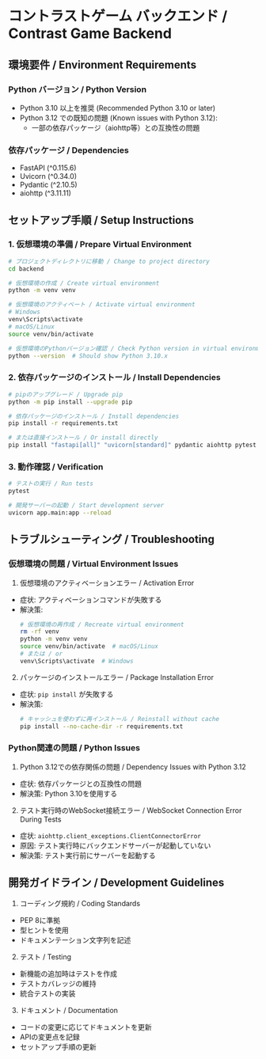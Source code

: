 # コントラストゲーム バックエンド / Contrast Game Backend

## 環境要件 / Environment Requirements

### Python バージョン / Python Version
- Python 3.10 以上を推奨 (Recommended Python 3.10 or later)
- Python 3.12 での既知の問題 (Known issues with Python 3.12):
  - 一部の依存パッケージ（aiohttp等）との互換性の問題

### 依存パッケージ / Dependencies
- FastAPI (^0.115.6)
- Uvicorn (^0.34.0)
- Pydantic (^2.10.5)
- aiohttp (^3.11.11)

## セットアップ手順 / Setup Instructions

### 1. 仮想環境の準備 / Prepare Virtual Environment

```bash
# プロジェクトディレクトリに移動 / Change to project directory
cd backend

# 仮想環境の作成 / Create virtual environment
python -m venv venv

# 仮想環境のアクティベート / Activate virtual environment
# Windows
venv\Scripts\activate
# macOS/Linux
source venv/bin/activate

# 仮想環境のPythonバージョン確認 / Check Python version in virtual environment
python --version  # Should show Python 3.10.x
```

### 2. 依存パッケージのインストール / Install Dependencies

```bash
# pipのアップグレード / Upgrade pip
python -m pip install --upgrade pip

# 依存パッケージのインストール / Install dependencies
pip install -r requirements.txt

# または直接インストール / Or install directly
pip install "fastapi[all]" "uvicorn[standard]" pydantic aiohttp pytest pytest-asyncio httpx
```

### 3. 動作確認 / Verification

```bash
# テストの実行 / Run tests
pytest

# 開発サーバーの起動 / Start development server
uvicorn app.main:app --reload
```

## トラブルシューティング / Troubleshooting

### 仮想環境の問題 / Virtual Environment Issues

1. 仮想環境のアクティベーションエラー / Activation Error
- 症状: アクティベーションコマンドが失敗する
- 解決策:
  ```bash
  # 仮想環境の再作成 / Recreate virtual environment
  rm -rf venv
  python -m venv venv
  source venv/bin/activate  # macOS/Linux
  # または / or
  venv\Scripts\activate  # Windows
  ```

2. パッケージのインストールエラー / Package Installation Error
- 症状: `pip install` が失敗する
- 解決策:
  ```bash
  # キャッシュを使わずに再インストール / Reinstall without cache
  pip install --no-cache-dir -r requirements.txt
  ```

### Python関連の問題 / Python Issues

1. Python 3.12での依存関係の問題 / Dependency Issues with Python 3.12
- 症状: 依存パッケージとの互換性の問題
- 解決策: Python 3.10を使用する

2. テスト実行時のWebSocket接続エラー / WebSocket Connection Error During Tests
- 症状: `aiohttp.client_exceptions.ClientConnectorError`
- 原因: テスト実行時にバックエンドサーバーが起動していない
- 解決策: テスト実行前にサーバーを起動する

## 開発ガイドライン / Development Guidelines

1. コーディング規約 / Coding Standards
- PEP 8に準拠
- 型ヒントを使用
- ドキュメンテーション文字列を記述

2. テスト / Testing
- 新機能の追加時はテストを作成
- テストカバレッジの維持
- 統合テストの実装

3. ドキュメント / Documentation
- コードの変更に応じてドキュメントを更新
- APIの変更点を記録
- セットアップ手順の更新
